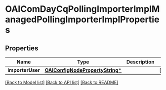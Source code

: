 # OAIComDayCqPollingImporterImplManagedPollingImporterImplProperties

## Properties
Name | Type | Description | Notes
------------ | ------------- | ------------- | -------------
**importerUser** | [**OAIConfigNodePropertyString***](OAIConfigNodePropertyString.md) |  | [optional] 

[[Back to Model list]](../README.md#documentation-for-models) [[Back to API list]](../README.md#documentation-for-api-endpoints) [[Back to README]](../README.md)



